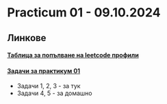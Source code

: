 # Practicum 01 - 09.10.2024
## Линкове
#### [Таблица за попълване на leetcode профили]("https://docs.google.com/spreadsheets/d/1DnGgkL0liCVgrbdcIii7qUgNJpZoKc5cztFka8kw8m4/edit?gid=0#gid=0")

#### [Задачи за практикум 01]("https://leetcode.com/problem-list/an1rjax7/")

* Задачи 1, 2, 3 - за тук
* Задачи 4, 5 - за домашно
